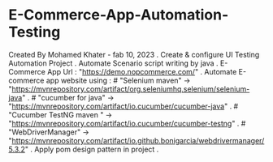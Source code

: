 # E-Commerce-App-Automation-Testing
 Created By Mohamed Khater - fab 10, 2023 .
 Create & configure UI Testing Automation Project . 
 Automate Scenario script writing by java .
 E-Commerce App Url : "https://demo.nopcommerce.com/" . 
 Automate E-commerce app website using :
                 #  "Selenium maven"             -> "https://mvnrepository.com/artifact/org.seleniumhq.selenium/selenium-java" . 
                 #  "cucumber for java"          -> "https://mvnrepository.com/artifact/io.cucumber/cucumber-java" . 
                 #  "Cucumber TestNG maven "     -> "https://mvnrepository.com/artifact/io.cucumber/cucumber-testng" . 
                 #  "WebDriverManager"           -> "https://mvnrepository.com/artifact/io.github.bonigarcia/webdrivermanager/5.3.2" .
 Apply pom design pattern in project .
